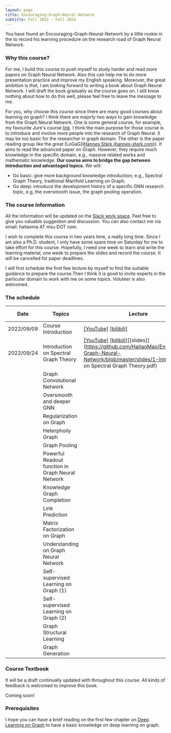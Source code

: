 ```yaml
---
layout: page
title: Encouraging-Graph-Neural-Network
subtitle: Fall 2022 - Fall 2024
---
```


You have found an Encouraging-Graph-Neural-Network by a little rookie in the to record his learning procedure on the research road of Graph Neural Network. 

### Why this course?

For me, I build this course to push myself to study harder and read more papers on Graph Neural Network. Also this can help me to do more presentation practice and improve my English speaking. Moreover, the great ambition is that, I am looking forward to writing a book about Graph Neural Network. I will draft the book gradually as the course goes on. I still know nothing about how to do this well, please feel free to leave the message to me.

For you, why choose this course since there are many good courses about learning on graph? I think there are majorly two ways to gain knowledge from the Graph Neural Network. One is some general course, for example, my favourite Jure's course [link](http://web.stanford.edu/class/cs224w/). I think the main purpose for those course is to introduce and involve more people into the research of Graph Neural. It may be too basic for the researcher in graph domain. The other is the paper reading group like the great [LoGaG]([Hannes Stärk (hannes-stark.com)](https://hannes-stark.com/logag-reading-group)). It aims to read the advanced paper on Graph. However, they require much knowledge in the specific domain, e.g., massive related works and mathematic knowledge. **Our course aims to bridge the gap between introduction and advantaged topics.** We will:

- Go basic: give more background knowledge introduction, e.g., Spectral Graph Theory, tradtional Manifold Learning on Graph.   
- Go deep: introduce the development history of a specific GNN research topic, e.g, the oversmooth issue, the graph pooling operation.



### The course information

All the information will be updated on the [Slack work space](https://join.slack.com/t/awesomegraphn-brh9601/shared_invite/zt-1fhvrunlz-_ocT4myFMnDcbGhkTVtahQ). Feel free to give you valuable suggestion and discussion. You can also contact me via email: haitaoma AT msu DOT com.

I wish to complete this course in two years time, a really long time. Since I am also a Ph.D. student, I only have some spare time on Saturday for me to take effort for this course. Hopefully, I need one week to learn and write the learning material, one week to prepare the slides and record the course. It will be cancelled for paper deadlines.

I will first schedule the first few lecture by myself to find the suitable guidance to prepare the course.Then I think it is good to invite experts in the particular domain to work with me on some topics. Voluteer is also welcomed.



### The schedule

| Date       | Topics                                            | Lecture                                                      | Reading material |
| ---------- | ------------------------------------------------- | ------------------------------------------------------------ | ---------------- |
| 2022/09/09 | Course Introduction                               | [[YouTube]](https://www.youtube.com/watch?v=BUS1KedOxIM) [[bilibili]](https://www.bilibili.com/video/BV1XB4y1J7MR/?vd_source=85bb42770c1036d2fc85b057595f1054) |                  |
| 2022/09/24 | Introduction on Spectral Graph Theory             | [[YouTube]](https://www.youtube.com/watch?v=g6RM1Pkyilg) [[bilibili]](https://www.bilibili.com/video/BV1C14y1h71f/)[[slides]](https://github.com/HaitaoMao/Encouraging-Graph-Neural-Network/blob/master/slides/1-Introduction on Spectral Graph Theory.pdf) |                  |
|            | Graph Convolutional Network                       |                                                              |                  |
|            | Oversmooth and deeper GNN                         |                                                              |                  |
|            | Regularization on Graph                           |                                                              |                  |
|            | Heterphoily Graph                                 |                                                              |                  |
|            | Graph Pooling                                     |                                                              |                  |
|            | Powerful Readout function in Graph Neural Network |                                                              |                  |
|            | Knowledge Graph Completion                        |                                                              |                  |
|            | Link Prediction                                   |                                                              |                  |
|            | Matrix Factorization on Graph                     |                                                              |                  |
|            | Understanding on Graph Neural Network             |                                                              |                  |
|            | Self-supervised Learning on Graph (1)             |                                                              |                  |
|            | Self-supervised Learning on Graph (2)             |                                                              |                  |
|            | Graph Structural Learning                         |                                                              |                  |
|            | Graph Generation                                  |                                                              |                  |

 

### Course Textbook

It will be a draft continually updated with throughout this course. All kinds of feedback is welcomed to improve this book.

Coming soon!

### Prerequisites

I hope you can have a brief reading on the first few chapter on [Deep Learning on Graph](https://web.njit.edu/~ym329/dlg_book/dlg_book.pdf) to have a basic knowledge on deep learning on graph.







